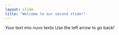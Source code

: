 ```yaml
---
layout: slide
title: "Welcome to our second slide!"
---
```

Your text mio nuvo texto
Use the left arrow to go back!
